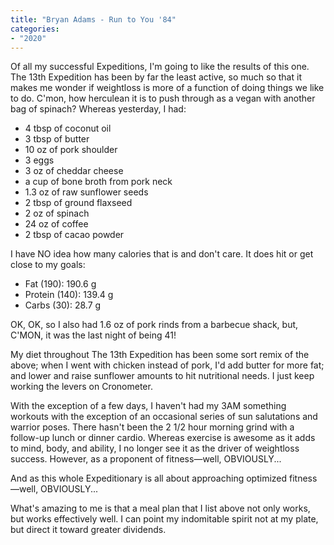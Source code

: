 ```yaml
---
title: "Bryan Adams - Run to You '84"
categories:
- "2020"
---
```

Of all my successful Expeditions, I'm going to like the results of this one. The 13th Expedition has been by far the least active, so much so that it makes me wonder if weightloss is more of a function of doing things we like to do. C'mon, how herculean it is to push through as a vegan with another bag of spinach? Whereas yesterday, I had:

  * 4 tbsp of coconut oil
  * 3 tbsp of butter
  * 10 oz of pork shoulder
  * 3 eggs
  * 3 oz of cheddar cheese
  * a cup of bone broth from pork neck
  * 1.3 oz of raw sunflower seeds
  * 2 tbsp of ground flaxseed
  * 2 oz of spinach
  * 24 oz of coffee
  * 2 tbsp of cacao powder

I have NO idea how many calories that is and don't care. It does hit or get close to my goals:

  * Fat (190): 190.6 g
  * Protein (140): 139.4 g
  * Carbs (30): 28.7 g

OK, OK, so I also had 1.6 oz of pork rinds from a barbecue shack, but, C'MON, it was the last night of being 41!

My diet throughout The 13th Expedition has been some sort remix of the above; when I went with chicken instead of pork, I'd add butter for more fat; and lower and raise sunflower amounts to hit nutritional needs. I just keep working the levers on Cronometer.

With the exception of a few days, I haven't had my 3AM something workouts with the exception of an occasional series of sun salutations and warrior poses. There hasn't been the 2 1/2 hour morning grind with a follow-up lunch or dinner cardio. Whereas exercise is awesome as it adds to mind, body, and ability, I no longer see it as the driver of weightloss success. However, as a proponent of fitness—well, OBVIOUSLY...

And as this whole Expeditionary is all about approaching optimized fitness—well, OBVIOUSLY...

What's amazing to me is that a meal plan that I list above not only works, but works effectively well. I can point my indomitable spirit not at my plate, but direct it toward greater dividends.
